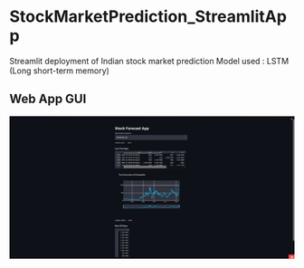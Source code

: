 # StockMarketPrediction_StreamlitApp

Streamlit deployment of Indian stock market prediction 
Model used : LSTM (Long short-term memory)

## Web App GUI
<span style="display:block;text-align:center">![](images/home.png)</span>
